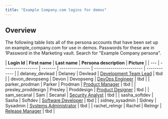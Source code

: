 ```yaml
---
title: "Example Company.com logins for demos"
---
```


## Overview

The following table lists all of the persona accounts that have been set up on example_company.com for use in demos. Passwords for these are in 1Password in the Marketing vault. Search for "Example Company persona".

| **Login Id** | **First name** | **Last name** | **Persona description** | **Picture** |
| --- | ----------------- | ------- | --------------- | ------------------------ | ------------ |
| delaney_devlead | Delaney | Devlead | [Development Team Lead](/handbook/product/personas/#delaney-development-team-lead) | tbd |
| devon_devopseng | Devon | Devopseng | [DevOps Engineer](/handbook/product/personas/#devon-devops-engineer) | tbd |
| parker_prodman | Parker | Prodman | [Product Manager](/handbook/product/personas/#parker-product-manager) | tbd |
| presley_proddesign | Presley | Proddesign | [Product Designer](/handbook/product/personas/#presley-product-designer) | tbd |
| sam_secanal | Sam | Secanal | [Security Analyst](/handbook/product/personas/#sam-security-analyst) | tbd |
| sasha_softdev | Sasha | Softdev | [Software Developer](/handbook/product/personas/#sasha-software-developer) | tbd |
| sidney_sysadmin | Sidney | Sysadmin | [Systems Administrator](/handbook/product/personas/#sidney-systems-administrator) | tbd |
| rachel_relmgr | Rachel | Relmgr | [Release Manager](/handbook/product/personas/#rachel-release-manager) | tbd |
